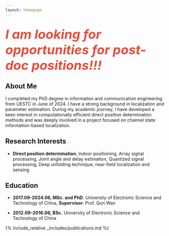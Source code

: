 ```yaml
---
layout: homepage
---
```


## <i style="color:#e74d3c; font-size: 40px;">I am looking for opportunities for post-doc positions!!!</i>


## About Me

I completed my PhD degree in information and communication engineering from UESTC in June of 2024. I have a strong background in localization and parameter estimation. During my academic journey, I have developed a keen interest in computationally efficient direct position determination methods and was deeply involved in a project focused on channel state information-based localization.

## Research Interests

- **Direct position determination**, Indoor positioning, Array signal processing, Joint angle and delay estimation, Quantized signal processing, Deep unfolding technique, near-field localization and sensing


## Education

- **2017.09-2024.06, MSc. and PhD.**
University of Electronic Science and Technology of China, **Supervisor**: Prof. Qun Wan

- **2012.09-2016.06, BSc.**
University of Electronic Science and Technology of China

{% include_relative _includes/publications.md %}


